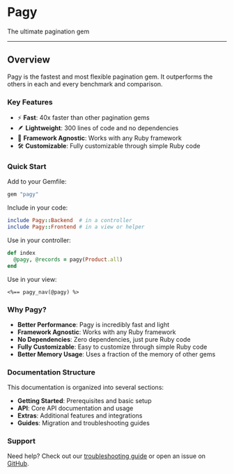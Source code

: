 # Pagy

The ultimate pagination gem

---

## Overview

Pagy is the fastest and most flexible pagination gem. It outperforms the others in each and every benchmark and comparison.

### Key Features

- ⚡️ **Fast**: 40x faster than other pagination gems
- 🪶 **Lightweight**: 300 lines of code and no dependencies
- 🔌 **Framework Agnostic**: Works with any Ruby framework
- 🛠 **Customizable**: Fully customizable through simple Ruby code

### Quick Start

Add to your Gemfile:

```ruby
gem "pagy"
```

Include in your code:

```ruby
include Pagy::Backend  # in a controller
include Pagy::Frontend # in a view or helper
```

Use in your controller:

```ruby
def index
  @pagy, @records = pagy(Product.all)
end
```

Use in your view:

```erb
<%== pagy_nav(@pagy) %>
```

### Why Pagy?

- **Better Performance**: Pagy is incredibly fast and light
- **Framework Agnostic**: Works with any Ruby framework
- **No Dependencies**: Zero dependencies, just pure Ruby code
- **Fully Customizable**: Easy to customize through simple Ruby code
- **Better Memory Usage**: Uses a fraction of the memory of other gems

### Documentation Structure

This documentation is organized into several sections:

- **Getting Started**: Prerequisites and basic setup
- **API**: Core API documentation and usage
- **Extras**: Additional features and integrations
- **Guides**: Migration and troubleshooting guides

### Support

Need help? Check out our [troubleshooting guide](troubleshooting.md) or open an issue on [GitHub](https://github.com/ddnexus/pagy). 